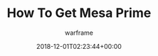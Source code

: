 ---
title: How To Get Mesa Prime
seoTitle: "How To Get Mesa Prime. How To Farm Mesa Prime Relics"
date: 2018-12-01T02:23:44+00:00
author: warframe
layout: post
permalink: /primes/how-to-get-mesa-prime/
image: ""
categories:
  - Primes
draft: true
---